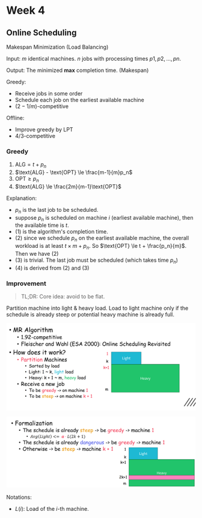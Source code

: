 # Week 4

## Online Scheduling

Makespan Minimization (Load Balancing)

Input: $m$ identical machines. $n$ jobs with processing times $p1, p2, ..., pn$.

Output: The minimized **max** completion time. (Makespan)

Greedy:

- Receive jobs in some order
- Schedule each job on the earliest available machine
- $(2 - 1/m)$-competitive

Offline:

- Improve greedy by LPT
- $4/3$-competitive

### Greedy

1. $\text{ALG} = t + p_n$
2. $\text{ALG} - \text{OPT} \le \frac{m-1}{m}p_n$
3. $\text{OPT} \ge p_n$
4. $\text{ALG} \le \frac{2m}{m-1}\text{OPT}$

Explanation:

- $p_n$ is the last job to be scheduled.
- suppose $p_n$ is scheduled on machine $i$ (earliest available machine), then the available time is $t$.
- (1) is the algorithm's completion time.
- (2) since we schedule $p_n$ on the earliest available machine, the overall workload is at least $t \times m + p_n$. So $\text{OPT} \le t  + \frac{p_n}{m}$. Then we have (2)
- (3) is trivial. The last job must be scheduled (which takes time $p_n$)
- (4) is derived from (2) and (3)

### Improvement

> TL;DR: Core idea: avoid to be flat.

Partition machine into light & heavy load. Load to light machine only if the schedule is already steep or potential heavy machine is already full.

![definition](img/0.png)

![schedule](img/1.png)

Notations:

- $L(i)$: Load of the $i$-th machine.
